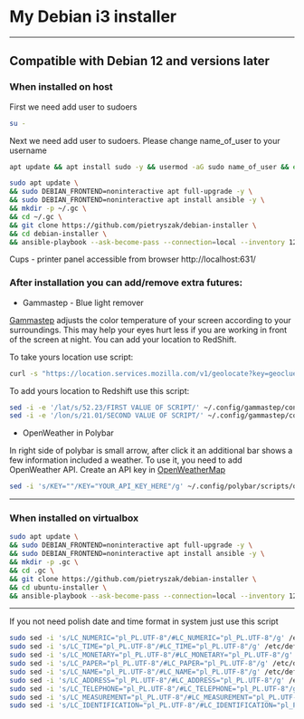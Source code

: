 # My Debian i3 installer

---
Compatible with Debian 12 and versions later
---

### When installed on host
First we need add user to sudoers

```bash
su -
```

Next we need add user to sudoers. Please change name_of_user to your username

```bash
apt update && apt install sudo -y && usermod -aG sudo name_of_user && exit
```


```bash
sudo apt update \
&& sudo DEBIAN_FRONTEND=noninteractive apt full-upgrade -y \
&& sudo DEBIAN_FRONTEND=noninteractive apt install ansible -y \
&& mkdir -p ~/.gc \
&& cd ~/.gc \
&& git clone https://github.com/pietryszak/debian-installer \
&& cd debian-installer \
&& ansible-playbook --ask-become-pass --connection=local --inventory 127.0.0.1, all.yml host.yml
```

Cups - printer panel accessible from browser
http://localhost:631/ 

### After installation you can add/remove extra futures:

* Gammastep - Blue light remover 

[Gammastep](https://gitlab.com/chinstrap/gammastep) adjusts the color temperature of your screen according to your surroundings. This may help your eyes hurt less if you are working in front of the screen at night. You can add your location to RedShift.

To take yours location use script:
```bash
curl -s "https://location.services.mozilla.com/v1/geolocate?key=geoclue" | jq '.location.lat, .location.lng'
```

To add yours location to Redshift use this script:
```bash
sed -i -e '/lat/s/52.23/FIRST VALUE OF SCRIPT/' ~/.config/gammastep/config.ini
sed -i -e '/lon/s/21.01/SECOND VALUE OF SCRIPT/' ~/.config/gammastep/config.ini
```

*  OpenWeather in Polybar 

In right side of polybar is small arrow, after click it an additional bar shows a few information included a weather. To use it, you need to add OpenWeather API.
Create an API key in [OpenWeatherMap](https://home.openweathermap.org)

```bash
sed -i 's/KEY=""/KEY="YOUR_API_KEY_HERE"/g' ~/.config/polybar/scripts/openweathermap-fullfeatured.sh
```

---

### When installed on virtualbox

```bash
sudo apt update \
&& sudo DEBIAN_FRONTEND=noninteractive apt full-upgrade -y \
&& sudo DEBIAN_FRONTEND=noninteractive apt install ansible -y \
&& mkdir -p .gc \
&& cd .gc \
&& git clone https://github.com/pietryszak/debian-installer \
&& cd ubuntu-installer \
&& ansible-playbook --ask-become-pass --connection=local --inventory 127.0.0.1, all.yml virtualbox.yml
```

---

If you not need polish date and time format in system just use this script
```bash
sudo sed -i 's/LC_NUMERIC="pl_PL.UTF-8"/#LC_NUMERIC="pl_PL.UTF-8"/g' /etc/default/locale
sudo sed -i 's/LC_TIME="pl_PL.UTF-8"/#LC_TIME="pl_PL.UTF-8"/g' /etc/default/locale
sudo sed -i 's/LC_MONETARY="pl_PL.UTF-8"/#LC_MONETARY="pl_PL.UTF-8"/g' /etc/default/locale
sudo sed -i 's/LC_PAPER="pl_PL.UTF-8"/#LC_PAPER="pl_PL.UTF-8"/g' /etc/default/locale
sudo sed -i 's/LC_NAME="pl_PL.UTF-8"/#LC_NAME="pl_PL.UTF-8"/g' /etc/default/locale
sudo sed -i 's/LC_ADDRESS="pl_PL.UTF-8"/#LC_ADDRESS="pl_PL.UTF-8"/g' /etc/default/locale
sudo sed -i 's/LC_TELEPHONE="pl_PL.UTF-8"/#LC_TELEPHONE="pl_PL.UTF-8"/g' /etc/default/locale
sudo sed -i 's/LC_MEASUREMENT="pl_PL.UTF-8"/#LC_MEASUREMENT="pl_PL.UTF-8"/g' /etc/default/locale
sudo sed -i 's/LC_IDENTIFICATION="pl_PL.UTF-8"/#LC_IDENTIFICATION="pl_PL.UTF-8"/g' /etc/default/locale
```